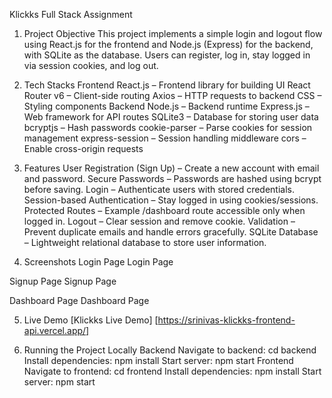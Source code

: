 Klickks Full Stack Assignment
1. Project Objective
This project implements a simple login and logout flow using React.js for the frontend and Node.js (Express) for the backend, with SQLite as the database. Users can register, log in, stay logged in via session cookies, and log out.

2. Tech Stacks
Frontend
React.js – Frontend library for building UI
React Router v6 – Client-side routing
Axios – HTTP requests to backend
CSS – Styling components
Backend
Node.js – Backend runtime
Express.js – Web framework for API routes
SQLite3 – Database for storing user data
bcryptjs – Hash passwords
cookie-parser – Parse cookies for session management
express-session – Session handling middleware
cors – Enable cross-origin requests
3. Features
User Registration (Sign Up) – Create a new account with email and password.
Secure Passwords – Passwords are hashed using bcrypt before saving.
Login – Authenticate users with stored credentials.
Session-based Authentication – Stay logged in using cookies/sessions.
Protected Routes – Example /dashboard route accessible only when logged in.
Logout – Clear session and remove cookie.
Validation – Prevent duplicate emails and handle errors gracefully.
SQLite Database – Lightweight relational database to store user information.
4. Screenshots
Login Page
Login Page

Signup Page
Signup Page

Dashboard Page
Dashboard Page

5. Live Demo
[Klickks Live Demo] [https://srinivas-klickks-frontend-api.vercel.app/]

6. Running the Project Locally
Backend
Navigate to backend:
cd backend
Install dependencies:
npm install
Start server:
npm start
Frontend
Navigate to frontend:
cd frontend
Install dependencies:
npm install
Start server:
npm start

